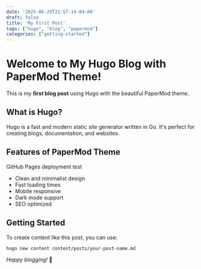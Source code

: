 ```yaml
---
date: '2025-06-29T22:57:14-04:00'
draft: false
title: 'My First Post'
tags: ["hugo", "blog", "papermod"]
categories: ["getting-started"]
---
```


# Welcome to My Hugo Blog with PaperMod Theme!

This is my **first blog post** using Hugo with the beautiful PaperMod theme.

## What is Hugo?

Hugo is a fast and modern static site generator written in Go. It's perfect for creating blogs, documentation, and websites.

## Features of PaperMod Theme

GitHub Pages deployment test

- Clean and minimalist design
- Fast loading times
- Mobile responsive
- Dark mode support
- SEO optimized

## Getting Started

To create content like this post, you can use:

```bash
hugo new content content/posts/your-post-name.md
```

*Happy blogging!* 🚀 